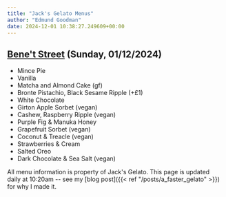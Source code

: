 ```yaml
---
title: "Jack's Gelato Menus"
author: "Edmund Goodman"
date: 2024-12-01 10:38:27.249609+00:00
---
```


## [Bene't Street](https://www.jacksgelato.com/bene-t-street-menu) (Sunday, 01/12/2024)

- Mince Pie
- Vanilla
- Matcha and Almond Cake (gf)
- Bronte Pistachio, Black Sesame Ripple (+£1)
- White Chocolate
- Girton Apple Sorbet (vegan)
- Cashew, Raspberry Ripple (vegan)
- Purple Fig & Manuka Honey
- Grapefruit Sorbet (vegan)
- Coconut & Treacle (vegan)
- Strawberries & Cream
- Salted Oreo
- Dark Chocolate & Sea Salt (vegan)

All menu information is property of Jack's Gelato. This page is
updated daily at 10:20am -- see my
[blog post]({{< ref "/posts/a_faster_gelato" >}}) for why I made it.
